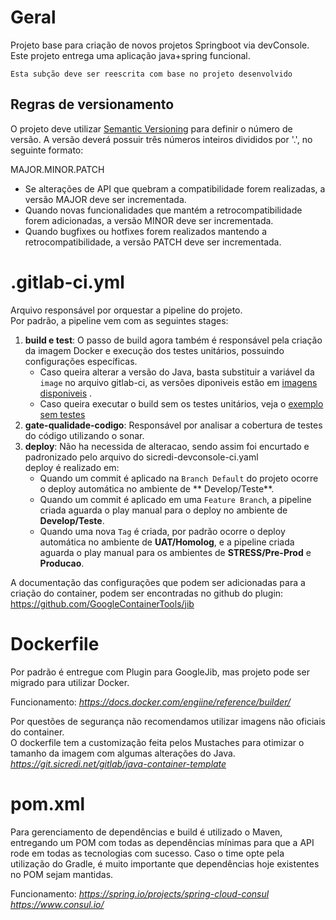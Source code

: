 # Geral

Projeto base para criação de novos projetos Springboot via devConsole.
Este projeto entrega uma aplicação java+spring funcional.

`Esta subção deve ser reescrita com base no projeto desenvolvido`

## Regras de versionamento

O projeto deve utilizar [Semantic Versioning](https://semver.org/) para definir o número de versão.
A versão deverá possuir três números inteiros divididos por '.', no seguinte formato:

MAJOR.MINOR.PATCH

* Se alterações de API que quebram a compatibilidade forem realizadas, a versão MAJOR deve ser incrementada.
* Quando novas funcionalidades que mantém a retrocompatibilidade forem adicionadas, a versão MINOR deve ser
  incrementada.
* Quando bugfixes ou hotfixes forem realizados mantendo a retrocompatibilidade, a versão PATCH deve ser incrementada.

# .gitlab-ci.yml

Arquivo responsável por orquestar a pipeline do projeto.<br>
Por padrão, a pipeline vem com as seguintes stages:<br>

1. **build e test**: O passo de build agora também é responsável pela criação da imagem Docker e execução dos testes
   unitários, possuindo configurações específicas.
    - Caso queira alterar a versão do Java, basta substituir a variável da `image` no arquivo gitlab-ci, as versões
      diponiveis estão
      em [imagens disponiveis](https://gitlab.sicredi.net/devconsole/dev-console-ci/-/blob/master/exemplos/image-disponiveis.md)
      .
    - Caso queira executar o build sem os testes unitários, veja
      o [exemplo sem testes](https://gitlab.sicredi.net/devconsole/dev-console-ci/-/blob/master/exemplos/build-notest-java17-gradle-jib.md)
2. **gate-qualidade-codigo**: Responsável por analisar a cobertura de testes do código utilizando o sonar.
3. **deploy**: Não ha necessida de alteracao, sendo assim foi encurtado e padronizado pelo arquivo do
   sicredi-devconsole-ci.yaml<br>
   deploy é realizado em:
    - Quando um commit é aplicado na `Branch Default` do projeto ocorre o deploy automática no ambiente de **
      Develop/Teste**.<br>
    - Quando um commit é aplicado em uma `Feature Branch`, a pipeline criada aguarda o play manual para o deploy no
      ambiente de **Develop/Teste**.<br>
    - Quando uma nova `Tag` é criada, por padrão ocorre o deploy automática no ambiente de **UAT/Homolog**, e a pipeline
      criada aguarda o play manual para os ambientes de **STRESS/Pre-Prod** e **Producao**.<br>







A documentação das configurações que podem ser adicionadas para a criação do container, podem ser encontradas no github
do plugin: https://github.com/GoogleContainerTools/jib

# Dockerfile

Por padrão é entregue com Plugin para GoogleJib, mas projeto pode ser migrado para utilizar Docker.

Funcionamento:
*https://docs.docker.com/engiine/reference/builder/*

Por questões de segurança não recomendamos utilizar imagens não oficiais do container.<br>
O dockerfile tem a customização feita pelos Mustaches para otimizar o tamanho da imagem com algumas alterações do
Java.<br>
*https://git.sicredi.net/gitlab/java-container-template*

# pom.xml

Para gerenciamento de dependências e build é utilizado o Maven, entregando um POM com todas as dependências mínimas para
que a API rode em todas as tecnologias com sucesso. Caso o time opte pela utilização do Gradle, é muito importante que
dependências hoje existentes no POM sejam mantidas.


Funcionamento:
*https://spring.io/projects/spring-cloud-consul*
*https://www.consul.io/*

